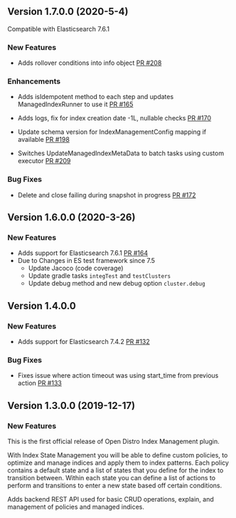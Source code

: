## Version 1.7.0.0 (2020-5-4)

Compatible with Elasticsearch 7.6.1

### New Features
* Adds rollover conditions into info object [PR #208](https://github.com/opendistro-for-elasticsearch/index-management/pull/208)

### Enhancements
* Adds isIdempotent method to each step and updates ManagedIndexRunner to use it [PR #165](https://github.com/opendistro-for-elasticsearch/index-management/pull/165)

* Adds logs, fix for index creation date -1L, nullable checks [PR #170](https://github.com/opendistro-for-elasticsearch/index-management/pull/170)

* Update schema version for IndexManagementConfig mapping if available [PR #198](https://github.com/opendistro-for-elasticsearch/index-management/pull/198)

* Switches UpdateManagedIndexMetaData to batch tasks using custom executor [PR #209](https://github.com/opendistro-for-elasticsearch/index-management/pull/209)

### Bug Fixes
* Delete and close failing during snapshot in progress [PR #172](https://github.com/opendistro-for-elasticsearch/index-management/pull/172)

## Version 1.6.0.0 (2020-3-26)

### New Features
* Adds support for Elasticsearch 7.6.1 [PR #164](https://github.com/opendistro-for-elasticsearch/index-management/pull/164)
* Due to Changes in ES test framework since 7.5
    * Update Jacoco (code coverage) 
    * Update gradle tasks `integTest` and `testClusters`
    * Update debug method and new debug option `cluster.debug`

## Version 1.4.0.0

### New Features
* Adds support for Elasticsearch 7.4.2 [PR #132](https://github.com/opendistro-for-elasticsearch/index-management/pull/132)

### Bug Fixes
* Fixes issue where action timeout was using start_time from previous action [PR #133](https://github.com/opendistro-for-elasticsearch/index-management/pull/133)

## Version 1.3.0.0 (2019-12-17)

### New Features

This is the first official release of Open Distro Index Management plugin.

With Index State Management you will be able to define custom policies, to optimize and manage indices and apply them to index patterns.
Each policy contains a default state and a list of states that you define for the index to transition between.
Within each state you can define a list of actions to perform and transitions to enter a new state based off certain conditions.

Adds backend REST API used for basic CRUD operations, explain, and management of policies and managed indices.
